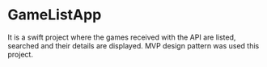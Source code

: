 # GameListApp
It is a swift project where the games received with the API are listed, searched and their details are displayed.
MVP design pattern was used this project.

